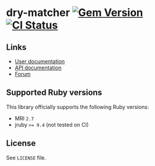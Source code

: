 <!--- this file is synced from dry-rb/template-gem project -->
[gem]: https://rubygems.org/gems/dry-matcher
[actions]: https://github.com/dry-rb/dry-matcher/actions

# dry-matcher [![Gem Version](https://badge.fury.io/rb/dry-matcher.svg)][gem] [![CI Status](https://github.com/dry-rb/dry-matcher/workflows/ci/badge.svg)][actions]

## Links

* [User documentation](https://dry-rb.org/gems/dry-matcher)
* [API documentation](http://rubydoc.info/gems/dry-matcher)
* [Forum](https://discourse.dry-rb.org)

## Supported Ruby versions

This library officially supports the following Ruby versions:

* MRI `2.7`
* jruby `>= 9.4` (not tested on CI)

## License

See `LICENSE` file.
